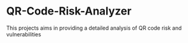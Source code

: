 # QR-Code-Risk-Analyzer
This projects aims in providing a detailed analysis of QR code risk and vulnerabilities

